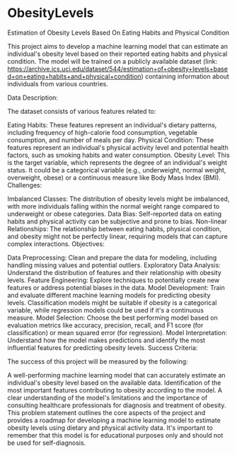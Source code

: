 # ObesityLevels
Estimation of Obesity Levels Based On Eating Habits and Physical Condition

This project aims to develop a machine learning model that can estimate an individual's obesity level based on their reported eating habits and physical condition. The model will be trained on a publicly available dataset (link: https://archive.ics.uci.edu/dataset/544/estimation+of+obesity+levels+based+on+eating+habits+and+physical+condition) containing information about individuals from various countries.

Data Description:

The dataset consists of various features related to:

Eating Habits: These features represent an individual's dietary patterns, including frequency of high-calorie food consumption, vegetable consumption, and number of meals per day.
Physical Condition: These features represent an individual's physical activity level and potential health factors, such as smoking habits and water consumption.
Obesity Level: This is the target variable, which represents the degree of an individual's weight status. It could be a categorical variable (e.g., underweight, normal weight, overweight, obese) or a continuous measure like Body Mass Index (BMI).
Challenges:

Imbalanced Classes: The distribution of obesity levels might be imbalanced, with more individuals falling within the normal weight range compared to underweight or obese categories.
Data Bias: Self-reported data on eating habits and physical activity can be subjective and prone to bias.
Non-linear Relationships: The relationship between eating habits, physical condition, and obesity might not be perfectly linear, requiring models that can capture complex interactions.
Objectives:

Data Preprocessing: Clean and prepare the data for modeling, including handling missing values and potential outliers.
Exploratory Data Analysis: Understand the distribution of features and their relationship with obesity levels.
Feature Engineering: Explore techniques to potentially create new features or address potential biases in the data.
Model Development: Train and evaluate different machine learning models for predicting obesity levels. Classification models might be suitable if obesity is a categorical variable, while regression models could be used if it's a continuous measure.
Model Selection: Choose the best performing model based on evaluation metrics like accuracy, precision, recall, and F1 score (for classification) or mean squared error (for regression).
Model Interpretation: Understand how the model makes predictions and identify the most influential features for predicting obesity levels.
Success Criteria:

The success of this project will be measured by the following:

A well-performing machine learning model that can accurately estimate an individual's obesity level based on the available data.
Identification of the most important features contributing to obesity according to the model.
A clear understanding of the model's limitations and the importance of consulting healthcare professionals for diagnosis and treatment of obesity.
This problem statement outlines the core aspects of the project and provides a roadmap for developing a machine learning model to estimate obesity levels using dietary and physical activity data. It's important to remember that this model is for educational purposes only and should not be used for self-diagnosis.
